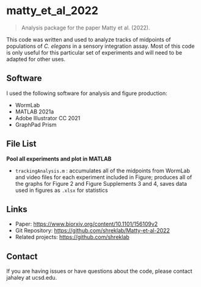 # matty_et_al_2022
> Analysis package for the paper Matty et al. (2022).

This code was written and used to analyze tracks of midpoints of populations of *C. elegans* in a sensory integration assay. Most of this code is only useful for this particular set of experiments and will need to be adapted for other uses.


## Software

I used the following software for analysis and figure production:
- WormLab
- MATLAB 2021a
- Adobe Illustrator CC 2021
- GraphPad Prism


## File List

<b>Pool all experiments and plot in MATLAB</b>
- `trackingAnalysis.m` : accumulates all of the midpoints from WormLab and video files for each experiment included in Figure; produces all of the graphs for Figure 2 and Figure Supplements 3 and 4, saves data used in figures as `.xlsx` for statistics


## Links

- Paper: https://www.biorxiv.org/content/10.1101/156109v2
- Git Repository: https://github.com/shreklab/Matty-et-al-2022
- Related projects: https://github.com/shreklab

  
## Contact
  
If you are having issues or have questions about the code, please contact jahaley at ucsd.edu.
